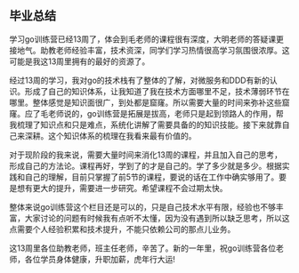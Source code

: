 ## 毕业总结


学习go训练营已经13周了，体会到毛老师的课程很有深度，大明老师的答疑课更接地气。助教老师经验丰富，技术资深，同学们学习热情很高学习氛围很浓厚。这可能是我这13周里拥有的最好的资源了。

经过13周的学习，我对go的技术栈有了整体的了解，对微服务和DDD有新的认识。形成了自己的知识体系，让我知道了我在技术方面哪里不足，技术薄弱环节在哪里。整体感觉是知识面很广，到处都是窟窿。所以需要大量的时间来弥补这些窟窿。应了毛老师说的，go训练营是拓展是拔高，老师只是起到领路人的作用，帮我梳理了知识点和只是难点，系统化讲解了需要具备的的知识技能。接下来就靠自己来深耕。这个知识体系的梳理在我看来最有价值的。

对于现阶段的我来说，需要大量时间来消化13周的课程，并且加入自己的思考，形成自己的方法论。课程再好，学到了的才是自己的。学了多少就是多少。根据实践和自己的理解，目前只掌握了前5节的课程，要说的话在工作中确实够用了。要是想有更大的提升，需要进一步研究。希望课程不会过期太快。

整体来说go训练营这个栏目还是可以的，只是自己技术水平有限，经验也不够丰富，大家讨论的问题有时候我有点听不太懂，因为没有遇到所以缺乏思考，所以这点需要个人经验积累和技术提升，不能只依赖公司的那点儿业务。

这13周里各位助教老师，班主任老师，辛苦了。新的一年里，祝go训练营各位老师，各位学员身体健康，升职加薪，虎年行大运!


